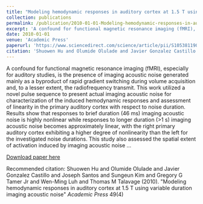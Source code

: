 ```yaml
---
title: "Modeling hemodynamic responses in auditory cortex at 1.5 T using variable duration imaging acoustic noise"
collection: publications
permalink: /publication/2010-01-01-Modeling-hemodynamic-responses-in-auditory-cortex-at-1.5-T-using-variable-d
excerpt: 'A confound for functional magnetic resonance imaging (fMRI), especially for auditory studies, is the presence of imaging acoustic noise generated mainly as a byproduct of rapid gradient switching during volume acquisition and, to a lesser extent, the radiofrequency transmit. This work utilized a novel pulse sequence to present actual imaging acoustic noise for characterization of the induced hemodynamic responses and assessment of linearity in the primary auditory cortex with respect to noise duration. Results show that responses to brief duration (46 ms) imaging acoustic noise is highly nonlinear while responses to longer duration (>1 s) imaging acoustic noise becomes approximately linear, with the right primary auditory cortex exhibiting a higher degree of nonlinearity than the left for the investigated noise durations. This study also assessed the spatial extent of activation induced by imaging acoustic noise …'
date: 2010-01-01
venue: 'Academic Press'
paperurl: 'https://www.sciencedirect.com/science/article/pii/S1053811909012361'
citation: 'Shuowen Hu and Olumide Olulade and Javier Gonzalez Castillo and Joseph Santos and Sungeun Kim and Gregory G Tamer Jr and Wen-Ming Luh and Thomas M Talavage (2010). &quot;Modeling hemodynamic responses in auditory cortex at 1.5 T using variable duration imaging acoustic noise&quot; <i>Academic Press</i> 49(4)'
---
```

A confound for functional magnetic resonance imaging (fMRI), especially for auditory studies, is the presence of imaging acoustic noise generated mainly as a byproduct of rapid gradient switching during volume acquisition and, to a lesser extent, the radiofrequency transmit. This work utilized a novel pulse sequence to present actual imaging acoustic noise for characterization of the induced hemodynamic responses and assessment of linearity in the primary auditory cortex with respect to noise duration. Results show that responses to brief duration (46 ms) imaging acoustic noise is highly nonlinear while responses to longer duration (>1 s) imaging acoustic noise becomes approximately linear, with the right primary auditory cortex exhibiting a higher degree of nonlinearity than the left for the investigated noise durations. This study also assessed the spatial extent of activation induced by imaging acoustic noise …

[Download paper here](https://www.sciencedirect.com/science/article/pii/S1053811909012361)

Recommended citation: Shuowen Hu and Olumide Olulade and Javier Gonzalez Castillo and Joseph Santos and Sungeun Kim and Gregory G Tamer Jr and Wen-Ming Luh and Thomas M Talavage (2010). "Modeling hemodynamic responses in auditory cortex at 1.5 T using variable duration imaging acoustic noise" <i>Academic Press</i> 49(4)